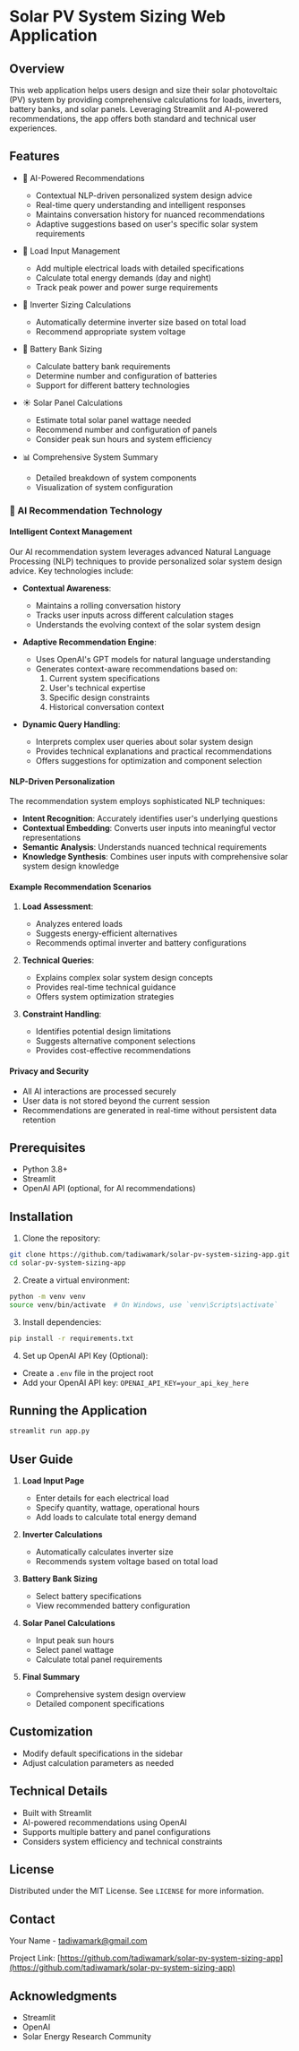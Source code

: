 # Solar PV System Sizing Web Application

## Overview
This web application helps users design and size their solar photovoltaic (PV) system by providing comprehensive calculations for loads, inverters, battery banks, and solar panels. Leveraging Streamlit and AI-powered recommendations, the app offers both standard and technical user experiences.

## Features
- 🤖 AI-Powered Recommendations
  - Contextual NLP-driven personalized system design advice
  - Real-time query understanding and intelligent responses
  - Maintains conversation history for nuanced recommendations
  - Adaptive suggestions based on user's specific solar system requirements

- 🔋 Load Input Management
  - Add multiple electrical loads with detailed specifications
  - Calculate total energy demands (day and night)
  - Track peak power and power surge requirements

- 🔌 Inverter Sizing Calculations
  - Automatically determine inverter size based on total load
  - Recommend appropriate system voltage

- 🔋 Battery Bank Sizing
  - Calculate battery bank requirements
  - Determine number and configuration of batteries
  - Support for different battery technologies

- ☀️ Solar Panel Calculations
  - Estimate total solar panel wattage needed
  - Recommend number and configuration of panels
  - Consider peak sun hours and system efficiency

- 📊 Comprehensive System Summary
  - Detailed breakdown of system components
  - Visualization of system configuration

### 🤖 AI Recommendation Technology

#### Intelligent Context Management
Our AI recommendation system leverages advanced Natural Language Processing (NLP) techniques to provide personalized solar system design advice. Key technologies include:

- **Contextual Awareness**: 
  - Maintains a rolling conversation history
  - Tracks user inputs across different calculation stages
  - Understands the evolving context of the solar system design

- **Adaptive Recommendation Engine**:
  - Uses OpenAI's GPT models for natural language understanding
  - Generates context-aware recommendations based on:
    1. Current system specifications
    2. User's technical expertise
    3. Specific design constraints
    4. Historical conversation context

- **Dynamic Query Handling**:
  - Interprets complex user queries about solar system design
  - Provides technical explanations and practical recommendations
  - Offers suggestions for optimization and component selection

#### NLP-Driven Personalization
The recommendation system employs sophisticated NLP techniques:
- **Intent Recognition**: Accurately identifies user's underlying questions
- **Contextual Embedding**: Converts user inputs into meaningful vector representations
- **Semantic Analysis**: Understands nuanced technical requirements
- **Knowledge Synthesis**: Combines user inputs with comprehensive solar system design knowledge

#### Example Recommendation Scenarios
1. **Load Assessment**:
   - Analyzes entered loads
   - Suggests energy-efficient alternatives
   - Recommends optimal inverter and battery configurations

2. **Technical Queries**:
   - Explains complex solar system design concepts
   - Provides real-time technical guidance
   - Offers system optimization strategies

3. **Constraint Handling**:
   - Identifies potential design limitations
   - Suggests alternative component selections
   - Provides cost-effective recommendations

#### Privacy and Security
- All AI interactions are processed securely
- User data is not stored beyond the current session
- Recommendations are generated in real-time without persistent data retention

## Prerequisites
- Python 3.8+
- Streamlit
- OpenAI API (optional, for AI recommendations)

## Installation

1. Clone the repository:
```bash
git clone https://github.com/tadiwamark/solar-pv-system-sizing-app.git
cd solar-pv-system-sizing-app
```

2. Create a virtual environment:
```bash
python -m venv venv
source venv/bin/activate  # On Windows, use `venv\Scripts\activate`
```

3. Install dependencies:
```bash
pip install -r requirements.txt
```

4. Set up OpenAI API Key (Optional):
- Create a `.env` file in the project root
- Add your OpenAI API key: `OPENAI_API_KEY=your_api_key_here`

## Running the Application
```bash
streamlit run app.py
```

## User Guide
1. **Load Input Page**
   - Enter details for each electrical load
   - Specify quantity, wattage, operational hours
   - Add loads to calculate total energy demand

2. **Inverter Calculations**
   - Automatically calculates inverter size
   - Recommends system voltage based on total load

3. **Battery Bank Sizing**
   - Select battery specifications
   - View recommended battery configuration

4. **Solar Panel Calculations**
   - Input peak sun hours
   - Select panel wattage
   - Calculate total panel requirements

5. **Final Summary**
   - Comprehensive system design overview
   - Detailed component specifications

## Customization
- Modify default specifications in the sidebar
- Adjust calculation parameters as needed

## Technical Details
- Built with Streamlit
- AI-powered recommendations using OpenAI
- Supports multiple battery and panel configurations
- Considers system efficiency and technical constraints

## License
Distributed under the MIT License. See `LICENSE` for more information.

## Contact
Your Name - tadiwamark@gmail.com

Project Link: [https://github.com/tadiwamark/solar-pv-system-sizing-app](https://github.com/tadiwamark/solar-pv-system-sizing-app)

## Acknowledgments
- Streamlit
- OpenAI
- Solar Energy Research Community
